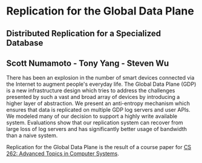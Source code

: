 # Replication for the Global Data Plane

## Distributed Replication for a Specialized Database 
## Scott Numamoto - Tony Yang - Steven Wu

There has been an explosion in the number of smart devices connected via the Internet to augment people's everyday life. The Global Data Plane (GDP) is a new infrastructure design which tries to address the challenges presented by such a vast and broad array of devices by introducing a higher layer of abstraction. We present an anti-entropy mechanism which ensures that data is replicated on multiple GDP log servers and user APIs. We modeled many of our decision to support a highly write available system. Evaluations show that our replication system can recover from large loss of log servers and has significantly better usage of bandwidth than a naive system. 

Replication for the Global Data Plane is the result of a course paper for [CS 262: Advanced Topics in Computer Systems](https://people.eecs.berkeley.edu/~kubitron/courses/cs262a-F18/index.html). 
